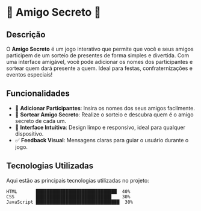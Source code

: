 # 🎉 Amigo Secreto 🎉

## Descrição
O **Amigo Secreto** é um jogo interativo que permite que você e seus amigos participem de um sorteio de presentes de forma simples e divertida. Com uma interface amigável, você pode adicionar os nomes dos participantes e sortear quem dará presente a quem. Ideal para festas, confraternizações e eventos especiais!

## Funcionalidades
- 🎁 **Adicionar Participantes**: Insira os nomes dos seus amigos facilmente.
- 🎲 **Sortear Amigo Secreto**: Realize o sorteio e descubra quem é o amigo secreto de cada um.
- 📱 **Interface Intuitiva**: Design limpo e responsivo, ideal para qualquer dispositivo.
- ✅ **Feedback Visual**: Mensagens claras para guiar o usuário durante o jogo.

## Tecnologias Utilizadas
Aqui estão as principais tecnologias utilizadas no projeto:

```plaintext
HTML       ██████████████████████████████  40%
CSS        ████████████████████████████    30%
JavaScript ███████████████████████████████  30%
